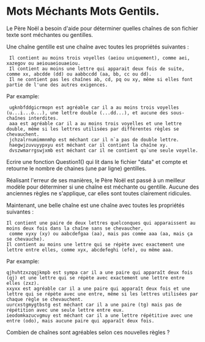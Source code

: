 

# Mots Méchants Mots Gentils.

Le Père Noël a besoin d'aide pour déterminer quelles chaînes de son fichier texte sont méchantes ou gentilles.

Une chaîne gentille est une chaîne avec toutes les propriétés suivantes :

     Il contient au moins trois voyelles (aeiou uniquement), comme aei, xazegov ou aeiouaeiouaeiou.
     Il contient au moins une lettre qui apparait deux fois de suite, comme xx, abcdde (dd) ou aabbccdd (aa, bb, cc ou dd).
     Il ne contient pas les chaînes ab, cd, pq ou xy, même si elles font partie de l'une des autres exigences.

Par example:

     ugknbfddgicrmopn est agréable car il a au moins trois voyelles (u...i...o...), une lettre double (...dd...), et aucune des sous-chaînes interdites.
     aaa est agréable car il a au moins trois voyelles et une lettre double, même si les lettres utilisées par différentes règles se chevauchent.
     jchzalrnumimmnmhp est méchant car il n`a pas de double lettre.
     haegwjzuvuyypxyu est méchant car il contient la chaîne xy.
     dvszwmarrgswjxmb est méchant car il ne contient qu`une seule voyelle. 

Ecrire une fonction Question1() qui lit dans le fichier "data" et compte et retourne le nombre de chaines (une par ligne) gentilles.


Réalisant l'erreur de ses manières, le Père Noël est passé à un meilleur modèle pour déterminer si une chaîne est méchante ou gentille. Aucune des anciennes règles ne s'applique, car elles sont toutes clairement ridicules.

Maintenant, une belle chaîne est une chaîne avec toutes les propriétés suivantes :

    Il contient une paire de deux lettres quelconques qui apparaissent au moins deux fois dans la chaîne sans se chevaucher,
     comme xyxy (xy) ou aabcdefgaa (aa), mais pas comme aaa (aa, mais ça se chevauche).
    Il contient au moins une lettre qui se répète avec exactement une lettre entre elles, comme xyx, abcdefeghi (efe), ou même aaa.

Par example:

    qjhvhtzxzqqjkmpb est sympa car il a une paire qui apparaît deux fois (qj) et une lettre qui se répète avec exactement une lettre entre elles (zxz).
    xxyxx est agréable car il a une paire qui apparaît deux fois et une lettre qui se répète avec une entre, même si les lettres utilisées par chaque règle se chevauchent.
    uurcxstgmygtbstg est méchant car il a une paire (tg) mais pas de répétition avec une seule lettre entre eux.
    ieodomkazucvgmuy est méchant car il a une lettre répétitive avec une entre (odo), mais aucune paire qui apparaît deux fois.

Combien de chaînes sont agréables selon ces nouvelles règles ?

